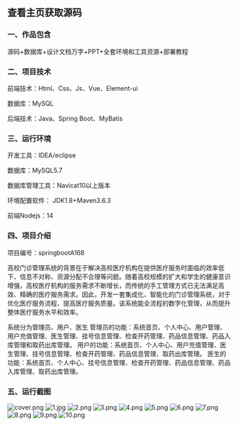  
## 查看主页获取源码


### 一、作品包含

源码+数据库+设计文档万字+PPT+全套环境和工具资源+部署教程

### 二、项目技术

前端技术：Html、Css、Js、Vue、Element-ui

数据库：MySQL

后端技术：Java、Spring Boot、MyBatis

  

### 三、运行环境

开发工具：IDEA/eclipse

数据库：MySQL5.7

数据库管理工具：Navicat10以上版本

环境配置软件： JDK1.8+Maven3.6.3

前端Nodejs：14


### 四、项目介绍
项目编号：springbootA168

高校门诊管理系统的背景在于解决高校医疗机构在提供医疗服务时面临的效率低下、信息不对称、资源分配不合理等问题。随着高校规模的扩大和学生的健康意识增强，高校医疗机构的服务需求不断增长，而传统的手工管理方式已无法满足高效、精确的医疗服务需求。因此，开发一套集成化、智能化的门诊管理系统，对于优化医疗服务流程、提高医疗服务质量。该系统能全流程的数字化管理，从而提升整体医疗服务水平和效率。

系统分为管理员、用户、医生
管理员的功能：系统首页、个人中心、用户管理、用户充值管理、医生管理、挂号信息管理、检查开药管理、药品信息管理、药品入库管理和取药出库管理。
用户的功能：系统首页、个人中心、用户充值管理、医生管理、挂号信息管理、检查开药管理、药品信息管理、取药出库管理。
医生的功能：系统首页、个人中心、挂号信息管理、检查开药管理、药品信息管理、药品入库管理、取药出库管理。

### 五、运行截图

![cover.png](./cover.png)
![1.jpg](./1.jpg)
![2.png](./2.png)
![3.png](./3.png)
![4.png](./4.png)
![5.png](./5.png)
![6.png](./6.png)
![7.png](./7.png)
![8.png](./8.png)
![9.png](./9.png)
![10.png](./10.png)




  


